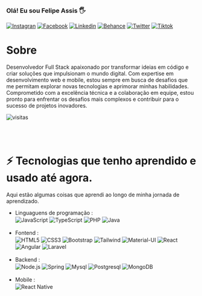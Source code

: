 ###   Olá! Eu sou Felipe Assis 🖐  

[![Instagran](https://img.shields.io/badge/Instagram-E4405F?style=for-the-badge&logo=instagram&logoColor=white)](https://www.instagram.com/felipe.assis.5015/)
[![Facebook](https://img.shields.io/badge/Facebook-1877F2?style=for-the-badge&logo=facebook&logoColor=white)](https://www.facebook.com/felipe.assis.5015)
[![Linkedin](https://img.shields.io/badge/LinkedIn-0077B5?style=for-the-badge&logo=linkedin&logoColor=white)](https://www.linkedin.com/in/felipe-assis-de-jesus-a981bb117/)
[![Behance](https://img.shields.io/badge/-Behance-blue?style=for-the-badge&logo=behance&logoColor=white)](https://www.behance.net/felipeassis7)
[![Twitter](https://img.shields.io/badge/Twitter-1DA1F2?style=for-the-badge&logo=twitter&logoColor=white)](https://twitter.com/FelipeAssisbass)
[![Tiktok](https://img.shields.io/badge/TikTok-000000?style=for-the-badge&logo=tiktok&logoColor=white)](https://www.tiktok.com/@felipe_assis_j?is_from_webapp=1&sender_device=pc)


# Sobre
Desenvolvedor Full Stack apaixonado por transformar ideias em código e criar soluções que impulsionam o mundo digital. Com expertise em desenvolvimento web e mobile, estou sempre em busca de desafios que me permitam explorar novas tecnologias e aprimorar minhas habilidades. Comprometido com a excelência técnica e a colaboração em equipe, estou pronto para enfrentar os desafios mais complexos e contribuir para o sucesso de projetos inovadores.

![visitas](https://komarev.com/ghpvc/?username=lipeA&color=447ff7&label=Visitor+count)
 
<br><br>

# ⚡ Tecnologias que tenho aprendido e usado até agora.
Aqui estão algumas coisas que aprendi ao longo de minha jornada de aprendizado.

- Linguaguens de programação : <br />
<img align="center" alt="JavaScript" src="https://img.shields.io/badge/JavaScript-F7DF1E?style=for-the-badge&logo=javascript&logoColor=black">    <img align="center" alt="TypeScript" src="https://img.shields.io/badge/TypeScript-007ACC?style=for-the-badge&logo=typescript&logoColor=white">    <img align="center" alt="PHP" src="https://img.shields.io/badge/PHP-777BB4?style=for-the-badge&logo=php&logoColor=white">    <img align="center" alt="Java" src="https://img.shields.io/badge/Java-ED8B00?style=for-the-badge&logo=openjdk&logoColor=white">
<br><br>
- Fontend : <br />
<img align="center" alt="HTML5" src="https://img.shields.io/badge/HTML-239120?style=for-the-badge&logo=html5&logoColor=white">    <img align="center" alt="CSS3" src="https://img.shields.io/badge/CSS-239120?&style=for-the-badge&logo=css3&logoColor=white">    <img align="center" alt="Bootstrap" src="https://img.shields.io/badge/Bootstrap-563D7C?style=for-the-badge&logo=bootstrap&logoColor=white">    <img align="center" alt="Tailwind" src="https://img.shields.io/badge/Tailwind_CSS-38B2AC?style=for-the-badge&logo=tailwind-css&logoColor=white">    <img align="center" alt="Material-UI" src="https://img.shields.io/badge/Material--UI-0081CB?style=for-the-badge&logo=material-ui&logoColor=white">    <img align="center" alt="React" src="https://img.shields.io/badge/React-20232A?style=for-the-badge&logo=react&logoColor=61DAFB">    <img align="center" alt="Angular" src="https://img.shields.io/badge/Angular-DD0031?style=for-the-badge&logo=angular&logoColor=white">    <img align="center" alt="Laravel" src="https://img.shields.io/badge/Laravel-FF2D20?style=for-the-badge&logo=laravel&logoColor=white">
<br><br>
- Backend : <br />
<img align="center" alt="Node.js" src="https://img.shields.io/badge/Node.js-43853D?style=for-the-badge&logo=node.js&logoColor=white">    <img align="center" alt="Spring" src="https://img.shields.io/badge/Spring-6DB33F?style=for-the-badge&logo=spring&logoColor=white">    <img align="center" alt="Mysql" src="https://img.shields.io/badge/MySQL-00000F?style=for-the-badge&logo=mysql&logoColor=white">    <img align="center" alt="Postgresql" src="https://img.shields.io/badge/PostgreSQL-316192?style=for-the-badge&logo=postgresql&logoColor=white">    <img align="center" alt="MongoDB" src="https://img.shields.io/badge/MongoDB-4EA94B?style=for-the-badge&logo=mongodb&logoColor=white">
<br><br>
- Mobile : <br />
  <img align="center" alt="React Native" src="https://img.shields.io/badge/React_Native-20232A?style=for-the-badge&logo=react&logoColor=61DAFB">








